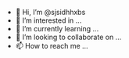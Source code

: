 - 👋 Hi, I’m @sjsidhhxbs
- 👀 I’m interested in ...
- 🌱 I’m currently learning ...
- 💞️ I’m looking to collaborate on ...
- 📫 How to reach me ...

<!---
sjsidhhxbs/sjsidhhxbs is a ✨ special ✨ repository because its `README.md` (this file) appears on your GitHub profile.
You can click the Preview link to take a look at your changes.
--->
